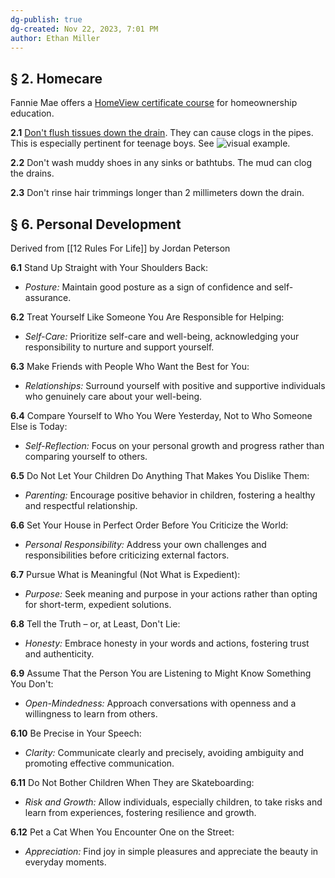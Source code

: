 ```yaml
---
dg-publish: true
dg-created: Nov 22, 2023, 7:01 PM
author: Ethan Miller
---
```




## § 2. Homecare

Fannie Mae offers a [HomeView certificate course](https://www.fanniemae.com/education) for homeownership education.  

**2.1** [Don't flush tissues down the drain](https://www.dcwater.com/whats-going-on/news/do-not-flush-paper-towels-wipes-or-facial-tissues%E2%80%94they-clog-your-pipes-and-our). They can cause clogs in the pipes. This is especially pertinent for teenage boys. See ![visual example](https://youtu.be/jM557IJGNU4?si=hDgevV584tjgyAiZ&t=23).

**2.2** Don't wash muddy shoes in any sinks or bathtubs. The mud can clog the drains.

**2.3** Don't rinse hair trimmings longer than 2 millimeters down the drain.
## § 6. Personal Development

Derived from [[12 Rules For Life]] by Jordan Peterson

**6.1** Stand Up Straight with Your Shoulders Back:

- _Posture:_ Maintain good posture as a sign of confidence and self-assurance.

**6.2** Treat Yourself Like Someone You Are Responsible for Helping:

- _Self-Care:_ Prioritize self-care and well-being, acknowledging your responsibility to nurture and support yourself.

**6.3** Make Friends with People Who Want the Best for You:

- _Relationships:_ Surround yourself with positive and supportive individuals who genuinely care about your well-being.

**6.4** Compare Yourself to Who You Were Yesterday, Not to Who Someone Else is Today:

- _Self-Reflection:_ Focus on your personal growth and progress rather than comparing yourself to others.

**6.5** Do Not Let Your Children Do Anything That Makes You Dislike Them:

- _Parenting:_ Encourage positive behavior in children, fostering a healthy and respectful relationship.

**6.6** Set Your House in Perfect Order Before You Criticize the World:

- _Personal Responsibility:_ Address your own challenges and responsibilities before criticizing external factors.

**6.7** Pursue What is Meaningful (Not What is Expedient):

- _Purpose:_ Seek meaning and purpose in your actions rather than opting for short-term, expedient solutions.

**6.8** Tell the Truth – or, at Least, Don't Lie:

- _Honesty:_ Embrace honesty in your words and actions, fostering trust and authenticity.

**6.9** Assume That the Person You are Listening to Might Know Something You Don't:

- _Open-Mindedness:_ Approach conversations with openness and a willingness to learn from others.

**6.10** Be Precise in Your Speech:

- _Clarity:_ Communicate clearly and precisely, avoiding ambiguity and promoting effective communication.

**6.11** Do Not Bother Children When They are Skateboarding:

- _Risk and Growth:_ Allow individuals, especially children, to take risks and learn from experiences, fostering resilience and growth.

**6.12** Pet a Cat When You Encounter One on the Street:

- _Appreciation:_ Find joy in simple pleasures and appreciate the beauty in everyday moments.